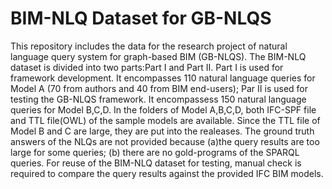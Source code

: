 # BIM-NLQ Dataset for GB-NLQS
This repository includes the data for the research project of natural language query system for graph-based BIM (GB-NLQS). 
The BIM-NLQ dataset is divided into two parts:Part I and Part II.
Part I is used for framework development. It encompasses 110 natural language queries for Model A (70 from authors and 40 from BIM end-users);
Par II is used for testing the GB-NLQS framework. It encompassess 150 natural language queries for Model B,C,D. 
In the folders of Model A,B,C,D, both IFC-SPF file and TTL file(OWL) of the sample models are available. Since the TTL file of Model B and C are large, they are put into the realeases. 
The ground truth answers of the NLQs are not provided because (a)the query results are too large for some queries; (b) there are no gold-programs of the SPARQL queries.
For reuse of the BIM-NLQ dataset for testing, manual check is required to compare the query results against the provided IFC BIM models.  
